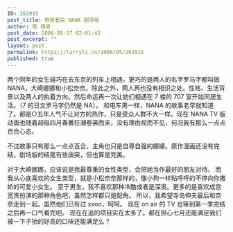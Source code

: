 ```yaml
---
ID: 262915
post_title: 熬夜看完 NANA 剧场版
author: 南 靖男
post_date: 2006-05-17 02:01:43
post_excerpt: ""
layout: post
permalink: https://larryli.cn/2006/05/262915
published: true
---
```

两个同年的女生碰巧在去东京的列车上相遇，更巧的是两人的名字罗马字都叫做 NANA，大崎娜娜和小松奈奈。除此之外，两人再也没有相识之处。性格、生活背景以及两人的执着方向。然后命运再一次让她们相遇在 7 楼的 707 室开始同居生活。（7 的日文罗马字仍然是 NA）。
和电车男一样，NANA 的故事老早就知道了。都是○五年人气不让对方的热作，只是受众人群不大一样。现在 NANA TV 版动画也随着超级四月春番狂潮卷袭而来，没有理由视而不见，何况我有那么一点点百合心态。
<!--more-->不过故事只有那么一点点百合，主角也只是自尊自强的娜娜。原作漫画还没有完结，剧场版的结尾有些唐突，但也算是完美。
对于大崎娜娜，应该说是我最尊重的女性类型，会把她当作最好的朋友对待。
而我从心底喜欢的女生类型，就是小松奈奈那样的，像小狗一样粘呼呼的不停向你撒娇的可爱小女生。
至于男生，我不喜欢那种冷酷或者是深奥。更多的是喜欢成宫宽贵扮演的那种角色吧，虽然怎样都只是配角。
所以，我希望寺岛伸夫最后和奈奈走到一起。虽然他们已有过 xxoo，呵呵。
现在 on air 的 TV 也等到第一季完结之后再一口气看完吧。
现在在追的项目实在太多了。都在担心七月还能满足我们被一下子抬的好高的口味还能满足么？